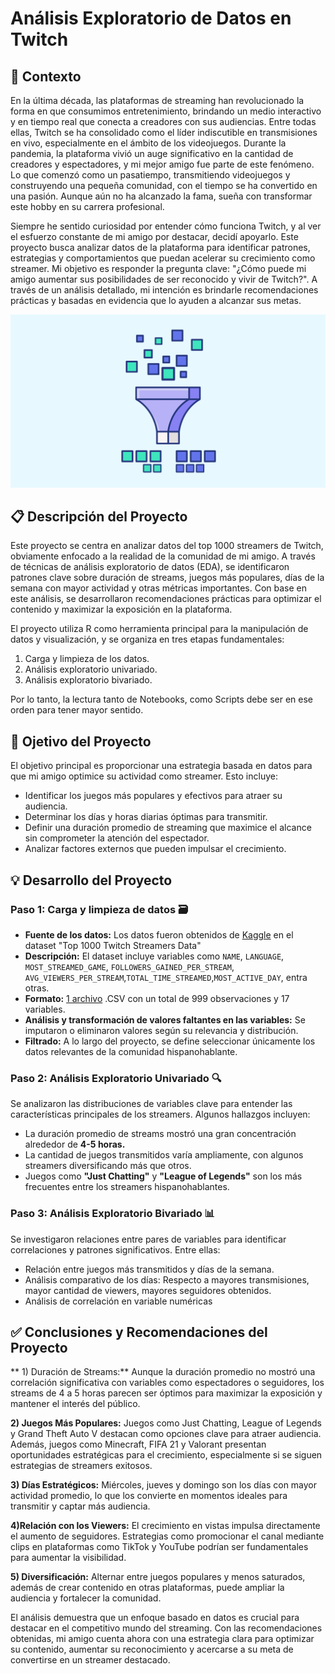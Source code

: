 # Análisis Exploratorio de Datos en Twitch

## 📝 Contexto

En la última década, las plataformas de streaming han revolucionado la forma en que consumimos entretenimiento, brindando un medio interactivo y en tiempo real que conecta a creadores con sus audiencias. Entre todas ellas, Twitch se ha consolidado como el líder indiscutible en transmisiones en vivo, especialmente en el ámbito de los videojuegos. Durante la pandemia, la plataforma vivió un auge significativo en la cantidad de creadores y espectadores, y mi mejor amigo fue parte de este fenómeno. Lo que comenzó como un pasatiempo, transmitiendo videojuegos y construyendo una pequeña comunidad, con el tiempo se ha convertido en una pasión. Aunque aún no ha alcanzado la fama, sueña con transformar este hobby en su carrera profesional.

Siempre he sentido curiosidad por entender cómo funciona Twitch, y al ver el esfuerzo constante de mi amigo por destacar, decidí apoyarlo. Este proyecto busca analizar datos de la plataforma para identificar patrones, estrategias y comportamientos que puedan acelerar su crecimiento como streamer. Mi objetivo es responder la pregunta clave: "¿Cómo puede mi amigo aumentar sus posibilidades de ser reconocido y vivir de Twitch?". A través de un análisis detallado, mi intención es brindarle recomendaciones prácticas y basadas en evidencia que lo ayuden a alcanzar sus metas.

![](https://github.com/rolivaresIA/Data_Cleaning_Project/blob/main/Images/datacleaning.png)

## 📋 Descripción del Proyecto 

Este proyecto se centra en analizar datos del top 1000 streamers de Twitch, obviamente enfocado a la realidad de la comunidad de mi amigo. A través de técnicas de análisis exploratorio de datos (EDA), se identificaron patrones clave sobre duración de streams, juegos más populares, días de la semana con mayor actividad y otras métricas importantes. Con base en este análisis, se desarrollaron recomendaciones prácticas para optimizar el contenido y maximizar la exposición en la plataforma.

El proyecto utiliza R como herramienta principal para la manipulación de datos y visualización, y se organiza en tres etapas fundamentales:

1) Carga y limpieza de los datos.
2) Análisis exploratorio univariado.
3) Análisis exploratorio bivariado.

Por lo tanto, la lectura tanto de Notebooks, como Scripts debe ser en ese orden para tener mayor sentido.

## 🎯 Ojetivo del Proyecto

El objetivo principal es proporcionar una estrategia basada en datos para que mi amigo optimice su actividad como streamer. Esto incluye:

- Identificar los juegos más populares y efectivos para atraer su audiencia.
- Determinar los días y horas diarias óptimas para transmitir.
- Definir una duración promedio de streaming que maximice el alcance sin comprometer la atención del espectador.
- Analizar factores externos que pueden impulsar el crecimiento.

## 💡 Desarrollo del Proyecto

### Paso 1: Carga y limpieza de datos 🗃️

- **Fuente de los datos:** Los datos fueron obtenidos de [Kaggle](https://www.kaggle.com/datasets/hibrahimag1/top-1000-twitch-streamers-data-may-2024) en el dataset "Top 1000 Twitch Streamers Data"
- **Descripción:** El dataset incluye variables como `NAME`, `LANGUAGE`, `MOST_STREAMED_GAME`, `FOLLOWERS_GAINED_PER_STREAM`, `AVG_VIEWERS_PER_STREAM`,`TOTAL_TIME_STREAMED`,`MOST_ACTIVE_DAY`, entra otras. 
- **Formato:** [1 archivo](https://github.com/rolivaresIA/Data_Cleaning_Project/tree/main/original_databases) .CSV con un total de 999 observaciones y 17 variables.
- **Análisis y transformación de valores faltantes en las variables:** Se imputaron o eliminaron valores según su relevancia y distribución.
- **Filtrado:** A lo largo del proyecto, se define seleccionar únicamente los datos relevantes de la comunidad hispanohablante.

### Paso 2: Análisis Exploratorio Univariado 🔍

Se analizaron las distribuciones de variables clave para entender las características principales de los streamers. Algunos hallazgos incluyen:

- La duración promedio de streams mostró una gran concentración alrededor de **4-5 horas.**
- La cantidad de juegos transmitidos varía ampliamente, con algunos streamers diversificando más que otros.
- Juegos como **"Just Chatting"** y **"League of Legends"** son los más frecuentes entre los streamers hispanohablantes.

### Paso 3: Análisis Exploratorio Bivariado 📊

Se investigaron relaciones entre pares de variables para identificar correlaciones y patrones significativos. Entre ellas:

- Relación entre juegos más transmitidos y días de la semana.
- Análisis comparativo de los días: Respecto a mayores transmisiones, mayor cantidad de viewers, mayores seguidores obtenidos.
- Análisis de correlación en variable numéricas

## ✅ Conclusiones y Recomendaciones del Proyecto

** 1) Duración de Streams:**
Aunque la duración promedio no mostró una correlación significativa con variables como espectadores o seguidores, los streams de 4 a 5 horas parecen ser óptimos para maximizar la exposición y mantener el interés del público.

**2) Juegos Más Populares:**
Juegos como Just Chatting, League of Legends y Grand Theft Auto V destacan como opciones clave para atraer audiencia. Además, juegos como Minecraft, FIFA 21 y Valorant presentan oportunidades estratégicas para el crecimiento, especialmente si se siguen estrategias de streamers exitosos.

**3) Días Estratégicos:**
Miércoles, jueves y domingo son los días con mayor actividad promedio, lo que los convierte en momentos ideales para transmitir y captar más audiencia.

**4)Relación con los Viewers:**
El crecimiento en vistas impulsa directamente el aumento de seguidores. Estrategias como promocionar el canal mediante clips en plataformas como TikTok y YouTube podrían ser fundamentales para aumentar la visibilidad.

**5) Diversificación:**
Alternar entre juegos populares y menos saturados, además de crear contenido en otras plataformas, puede ampliar la audiencia y fortalecer la comunidad.

El análisis demuestra que un enfoque basado en datos es crucial para destacar en el competitivo mundo del streaming. Con las recomendaciones obtenidas, mi amigo cuenta ahora con una estrategia clara para optimizar su contenido, aumentar su reconocimiento y acercarse a su meta de convertirse en un streamer destacado.
